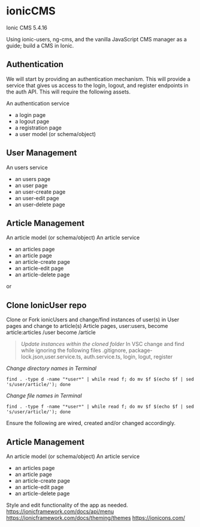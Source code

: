 # ionicCMS
Ionic CMS 5.4.16

Using ionic-users, ng-cms, and the vanilla JavaScript CMS manager as a guide; build a CMS in Ionic.

## Authentication
We will start by providing an authentication mechanism. This will provide a service that gives us access to the login, logout, and register endpoints in the auth API. This will require the following assets.

An authentication service
* a login page
* a logout page
* a registration page
* a user model (or schema/object)

## User Management
An users service
* an users page
* an user page
* an user-create page
* an user-edit page
* an user-delete page

## Article Management
An article model (or schema/object)
An article service
* an articles page
* an article page
* an article-create page
* an article-edit page
* an article-delete page

or

## Clone IonicUser repo
Clone or Fork ionicUsers and change/find instances of user(s) in User pages and change to article(s) 
Article pages, user:users, become article:articles
/user become /article

> *Update instances within the cloned folder*
> In VSC change and find while ignoring the following files
> .gitignore, package-lock.json,user.service.ts, auth.service.ts, login, logut, register

*Change directory names in Terminal*

 ```find . -type d -name "*user*" | while read f; do mv $f $(echo $f | sed 's/user/article/'); done```


*Change file names in Terminal*

```find . -type f -name "*user*" | while read f; do mv $f $(echo $f | sed 's/user/article/'); done```

Ensure the following are wired, created and/or changed accordingly.

## Article Management
An article model (or schema/object)
An article service
* an articles page
* an article page
* an article-create page
* an article-edit page
* an article-delete page

Style and edit functionality of the app as needed.
https://ionicframework.com/docs/api/menu
https://ionicframework.com/docs/theming/themes
https://ionicons.com/
